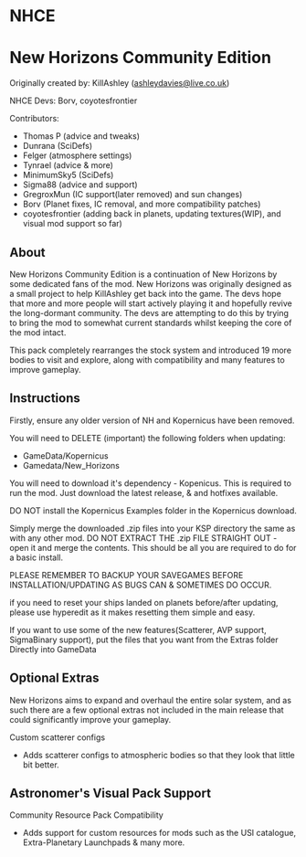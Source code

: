 # NHCE
New Horizons Community Edition
================================

Originally created by: KillAshley (ashleydavies@live.co.uk)

NHCE Devs: Borv, coyotesfrontier

Contributors:
- Thomas P		(advice and tweaks)
- Dunrana		(SciDefs)
- Felger		(atmosphere settings)
- Tynrael		(advice & more)
- MinimumSky5		(SciDefs)
- Sigma88		(advice and support)
- GregroxMun		(IC support(later removed) and sun changes)
- Borv   (Planet fixes, IC removal, and more compatibility patches)
- coyotesfrontier (adding back in planets, updating textures(WIP), and visual mod support so far)  


About
-----
New Horizons Community Edition is a continuation of New Horizons by some dedicated fans of the mod. New Horizons was originally designed as a small project to help KillAshley get back into the game. The devs hope that more and more people will start actively playing it and hopefully revive the long-dormant community. The devs are attempting to do this by trying to bring the mod to somewhat current standards whilst keeping the core of the mod intact.

This pack completely rearranges the stock system and introduced 19 more bodies to visit and explore, along with compatibility and many features to improve gameplay.


Instructions
------------
Firstly, ensure any older version of NH and Kopernicus have been removed.

You will need to DELETE (important) the following folders when updating:
- GameData/Kopernicus
- Gamedata/New_Horizons

You will need to download it's dependency - Kopenicus. This is required to run the mod.
Just download the latest release, & and hotfixes available.

DO NOT install the Kopernicus Examples folder in the Kopernicus download.

Simply merge the downloaded .zip files into your KSP directory the same as with any other mod.
DO NOT EXTRACT THE .zip FILE STRAIGHT OUT - open it and merge the contents.
This should be all you are required to do for a basic install.

PLEASE REMEMBER TO BACKUP YOUR SAVEGAMES BEFORE INSTALLATION/UPDATING AS BUGS CAN & SOMETIMES DO OCCUR.

if you need to reset your ships landed on planets before/after updating, please use hyperedit as it makes resetting them simple and easy.

If you want to use some of the new features(Scatterer, AVP support, SigmaBinary support), put the files that you want from the Extras folder Directly into GameData


Optional Extras
---------------
New Horizons aims to expand and overhaul the entire solar system, and as such there are a few optional extras not included in the main release that could significantly improve your gameplay.

Custom scatterer configs
- Adds scatterer configs to atmospheric bodies so that they look that little bit better.
	
Astronomer's Visual Pack Support
- 
	
Community Resource Pack Compatibility
- Adds support for custom resources for mods such as the USI catalogue, Extra-Planetary Launchpads & many more.
